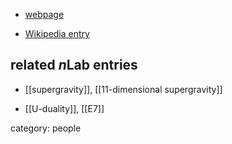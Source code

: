 

* [webpage](http://www.phys.ens.fr/~cremmer/)

* [Wikipedia entry](https://en.wikipedia.org/wiki/Eugène_Cremmer)

## related $n$Lab entries

* [[supergravity]], [[11-dimensional supergravity]]

* [[U-duality]], [[E7]]

category: people